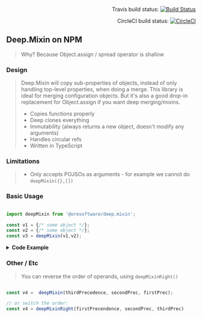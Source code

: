 
<div align="right">

Travis build status:
[![Build Status](https://travis-ci.org/ORESoftware/typescript-library-skeleton.svg?branch=master)](https://travis-ci.org/ORESoftware/typescript-library-skeleton)

CircleCI build status:
[![CircleCI](https://circleci.com/gh/ORESoftware/typescript-library-skeleton/tree/master.svg?style=svg)](https://circleci.com/gh/ORESoftware/typescript-library-skeleton/tree/master)

</div>

##  Deep.Mixin on NPM

> Why? Because Object.assign / spread operator is shallow

### Design

> Deep.Mixin will copy sub-properties of objects, instead of only
> handling top-level properties, when doing a merge. This library is ideal for merging configuration objects.
> But it's also a good drop-in replacement for Object.assign if you want deep merging/mixins.
>
> * Copies functions properly
> * Deep clones everything
> * Immutability (always returns a new object, doesn't modify any arguments)
> * Handles circular refs
> * Written in TypeScript
>

### Limitations

>
> * Only accepts POJSOs as arguments - for example we cannot do `deepMixin({},[])`
>

### Basic Usage

```js

import deepMixin from '@oresoftware/deep.mixin';

const v1 = {/* some object */};
const v2 = {/* some object */};
const v3 = deepMixin(v1,v2);  

```

<details>
<summary><strong>Code Example</strong></summary>

```js
const {deepMixin} = require('@oresoftware/deep.mixin');

const v1 = {
  dog: {
    bird: 2,
    foo() {
      return 'm1';
    },
    cat: {
      fark: '3',
      snake: 5
    }
  }
};

v1.dog.foo.big = 8; // add prop to function foo

const v2 = {
  dog: {
    foo() {
      return 'm2';
    },
    cat: {
      snake: 7
    }
  }
};

console.log(Object.assign({},v1,v2));  // { dog: { foo: [Function: foo], cat: { snake: 7 } } }

console.log(deepMixin(v1,v2));  // next line

{
  dog: {
    foo: [Function: foo] { big: 8 },
    cat: { snake: 7, fark: '3' },
    bird: 2
  }
}
```

</details>



### Other / Etc

> You can reverse the order of operands, using  `deepMixinRight()`

```js

const v4 =  deepMixin(thirdPrecedence, secondPrec, firstPrec);

// or switch the order:
const v4 = deepMixinRight(firstPrecendence, secondPrec, thirdPrec)


```
